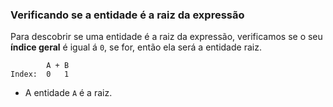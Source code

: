 ### Verificando se a entidade é a raiz da expressão <header-set anchor-name="search-method-is-root" />

Para descobrir se uma entidade é a raiz da expressão, verificamos se o seu **índice geral** é igual á `0`, se for, então ela será a entidade raiz.

```
        A + B
Index:  0   1
```

* A entidade `A` é a raiz.